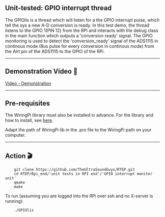 ## Unit-tested: GPIO interrupt thread
The GPIOlis is a thread which will listen for a the GPIO interrupt pulse, which tell the sys a new A-D conversion is ready. In this test demo, the thread listens to the GPIO 1(PIN 12) from the RPi and interacts with the debug class in the main function which outputs a 'conversion ready' signal.
The GPIO monitoring is used to detect the 'conversion_ready' signal of the ADS1115 in continous mode (8us pulse for every conversion in continous mode) from the Alrt pin of the ADS1115 to the GPIO of the RPi.

---

## Demonstration Video :movie_camera:
[Video - Demonstration](https://www.youtube.com/watch?v=0bYEkJsHWhk)

---

## Pre-requisites 

The WiringPi library must also be installed in advance. For the library and how to install, see [here](http://wiringpi.com/download-and-install/).

Adapt the path of WiringPi lib in the .pro file to the WiringPi path on your computer.

---

## Action :clapper:


```
    git clone https://github.com/TheUltraSoundGuys/RTEP.git
    cd RTEP/Rpi_end/'unit tests in RPI end'/'GPIO interrupt monitor unit'
    qmake
    make 
```

To run (assuming you are logged into the RPi over ssh and no X-server is running):

```
    ./GPIOlis
```




